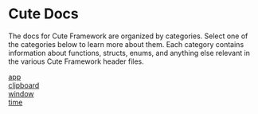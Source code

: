 # Cute Docs

The docs for Cute Framework are organized by categories. Select one of the categories below to learn more about them. Each category contains information about functions, structs, enums, and anything else relevant in the various Cute Framework header files.

[app](https://github.com/RandyGaul/cute_framework/tree/master/doc/app)  
[clipboard](https://github.com/RandyGaul/cute_framework/tree/master/doc/clipboard)  
[window](https://github.com/RandyGaul/cute_framework/tree/master/doc/window)  
[time](https://github.com/RandyGaul/cute_framework/tree/master/doc/time)  
